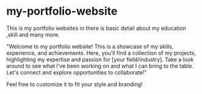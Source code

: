 # my-portfolio-website
This is my portfolio websites in there is basic detail about my education ,skill and many more.

"Welcome to my portfolio website! This is a showcase of my skills, experience, and achievements. Here, you'll find a collection of my projects, highlighting my expertise and passion for [your field/industry]. Take a look around to see what I've been working on and what I can bring to the table. Let's connect and explore opportunities to collaborate!"

Feel free to customize it to fit your style and branding!
